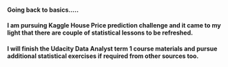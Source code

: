 #### Going back to basics.....
#### I am pursuing Kaggle House Price prediction challenge and it came to my light that there are couple of statistical lessons to be refreshed. 
#### I will finish the Udacity Data Analyst term 1 course materials and pursue additional statistical exercises if required from other sources too.
